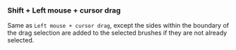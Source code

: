 ### Shift + Left mouse + cursor drag
Same as `Left mouse + cursor drag`, except the sides within the boundary of the drag selection are added to the selected brushes if they are not already selected.
